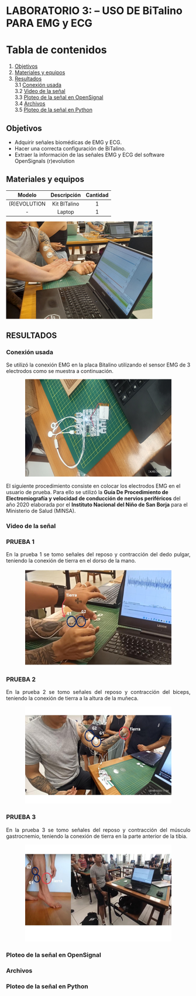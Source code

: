 # **LABORATORIO 3: – USO DE BiTalino PARA EMG y ECG**
# **Tabla de contenidos**

1. [Objetivos](#id1)
2. [Materiales y equipos](#id2)
3. [Resultados](#id3)\
     3.1 [Conexión usada](#id4)\
     3.2 [Video de la señal](#id5)\
     3.3 [Ploteo de la señal en OpenSignal](#id6)\
     3.4 [Archivos](#id7)\
     3.5 [Ploteo de la señal en Python](#id8)



## **Objetivos** <a name="id1"></a>
* Adquirir señales biomédicas de EMG y ECG.
* Hacer una correcta configuración de BiTalino.
* Extraer la información de las señales EMG y ECG del software OpenSignals (r)evolution



## **Materiales y equipos** <a name="id2"></a>


|  **Modelo**  | **Descripción** | **Cantidad** |
|:------------:|:---------------:|:------------:|
| (R)EVOLUTION |   Kit BITalino  |       1      |
|       -      |      Laptop     |       1      |


<p align="justify">
<p align="left"><img src="/Imagenes/Bitalino/working1.jpeg" width="400" height="266"></p>
</p>

## **RESULTADOS** <a name="id3"></a>
### **Conexión usada** <a name="id4"></a>
Se utilizó la conexión EMG en la placa Bitalino utilizando el sensor EMG de 3 electrodos como se muestra a continuación.
<p align="justify">
<p align="center"><img src="/Imagenes/Bitalino/bit-con2.jpg" width="400" height="266"></p>
</p>

El siguiente procedimiento consiste en colocar los electrodos EMG en el usuario de prueba. Para ello se utilizó la **Guía De Procedimiento de Electromiografía y velocidad de conducción de nervios periféricos** del año 2020 elaborada por el **Instituto Nacional del Niño de San Borja** para el Ministerio de Salud (MINSA).

### **Video de la señal** <a name="id5"></a>
### PRUEBA 1 <br>

<p align="justify">
En la prueba 1 se tomo señales del reposo y contracción del dedo pulgar, teniendo la conexión de tierra en el dorso de la mano.<br>
</p>
<p align="center"><img src="/Imagenes/Bitalino/electrodos_dedo.jpg" width="400" height="266"></p>

### PRUEBA 2 <br>

<p align="justify">
En la prueba 2 se tomo señales del reposo y contracción del biceps, teniendo la conexión de tierra a la altura de la muñeca.<br>
</p>
<p align="center"><img src="/Imagenes/Bitalino/electrodos_brazo.jpg" width="400" height="266"></p>

### PRUEBA 3 <br>

<p align="justify">
En la prueba 3 se tomo señales del reposo y contracción del músculo gastrocnemio, teniendo la conexión de tierra en la parte anterior de la tibia.<br>
</p>
<p align="center"><img src="/Imagenes/Bitalino/electrodos_pantorrilla.jpg" width="400" height="266"></p>

### **Ploteo de la señal en OpenSignal** <a name="id6"></a>
### **Archivos** <a name="id7"></a>
### **Ploteo de la señal en Python** <a name="id8"></a>
